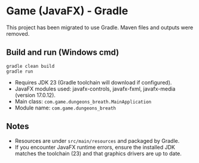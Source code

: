 # Game (JavaFX) - Gradle

This project has been migrated to use Gradle. Maven files and outputs were removed.

## Build and run (Windows cmd)

```
gradle clean build
gradle run
```

- Requires JDK 23 (Gradle toolchain will download if configured).
- JavaFX modules used: javafx-controls, javafx-fxml, javafx-media (version 17.0.12).
- Main class: `com.game.dungeons_breath.MainApplication`
- Module name: `com.game.dungeons_breath`

## Notes

- Resources are under `src/main/resources` and packaged by Gradle.
- If you encounter JavaFX runtime errors, ensure the installed JDK matches the toolchain (23) and that graphics drivers are up to date.
